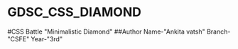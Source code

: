 # GDSC_CSS_DIAMOND
#CSS Battle
"Minimalistic Diamond"
##Author
Name-"Ankita vatsh"
Branch-"CSFE"
Year-"3rd"
